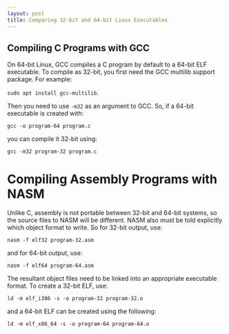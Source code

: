 ```yaml
---
layout: post
title: Comparing 32-bit and 64-bit Linux Executables
---
```


## Compiling C Programs with GCC
On 64-bit Linux, GCC compiles a C program by default to a 64-bit ELF executable. To compile as 32-bit, you first need the GCC multilib support package. For example:

`sudo apt install gcc-multilib`.

Then you need to use `-m32` as an argument to GCC. So, if a 64-bit executable is created with:

`gcc -o program-64 program.c`

you can compile it 32-bit using:

`gcc -m32 program-32 program.c`

# Compiling Assembly Programs with NASM
Unlike C, assembly is not portable between 32-bit and 64-bit systems, so the source files to NASM will be different. NASM also must be told explicitly which object format to write. So for 32-bit output, use:

`nasm -f elf32 program-32.asm`

and for 64-bit output, use:

`nasm -f elf64 program-64.asm`

The resultant object files need to be linked into an appropriate executable format. To create a 32-bit ELF, use:

`ld -m elf_i386 -s -o program-32 program-32.o`

and a 64-bit ELF can be created using the following:

`ld -m elf_x86_64 -s -o program-64 program-64.o`
